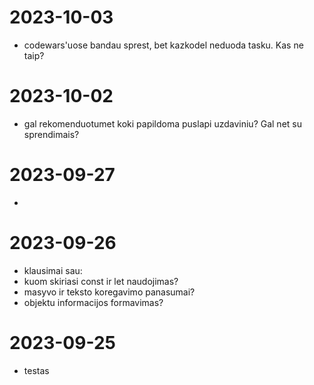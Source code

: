 # 2023-10-03
- codewars'uose bandau sprest, bet kazkodel neduoda tasku. Kas ne taip?
# 2023-10-02
- gal rekomenduotumet koki papildoma puslapi uzdaviniu? Gal net su sprendimais?
# 2023-09-27
- 
# 2023-09-26
- klausimai sau:
- kuom skiriasi const ir let naudojimas?
- masyvo ir teksto koregavimo panasumai?
- objektu informacijos formavimas?

# 2023-09-25
- testas
